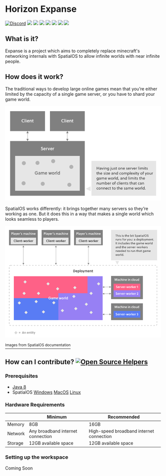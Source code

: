 # Horizon Expanse

[![Discord](https://img.shields.io/discord/422424112863117312.svg?style=for-the-badge&logo=discord)](https://discord.gg/758eCD7)
[![](https://img.shields.io/github/contributors/HRZNExpanse/Expanse.svg?style=for-the-badge&logo=github)](https://github.com/HRZNExpanse/Expanse/graphs/contributors)
[![](https://img.shields.io/github/issues/HRZNExpanse/Expanse.svg?style=for-the-badge&logo=github)](https://github.com/HRZNExpanse/Expanse/issues)
[![](https://img.shields.io/github/issues-pr/HRZNExpanse/Expanse.svg?style=for-the-badge&logo=github)](https://github.com/HRZNExpanse/Expanse/pulls)
[![](https://img.shields.io/github/forks/HRZNExpanse/Expanse.svg?style=for-the-badge&logo=github)](https://github.com/HRZNExpanse/Expanse/network/members)
[![](https://img.shields.io/github/stars/HRZNExpanse/Expanse.svg?style=for-the-badge&logo=github)](https://github.com/HRZNExpanse/Expanse/stargazers)
[![](https://img.shields.io/github/license/HRZNExpanse/Expanse.svg?logo=github&style=for-the-badge)](https://github.com/HRZNExpanse/Expanse/blob/master/LICENSE)
[![](https://img.shields.io/endpoint.svg?style=for-the-badge&url=https%3A%2F%2Fshieldsio-patreon.herokuapp.com%2Fhrznstudio)](https://patreon.com/hrznstudio)

## What is it?
Expanse is a project which aims to completely replace minecraft's networking internals with SpatialOS to allow infinite worlds with near infinite people.

## How does it work?

The traditional ways to develop large online games mean that you’re either limited by the capacity of a single game server, or you have to shard your game world.

![alt tag](docs/trad-client-server.png)

SpatialOS works differently: it brings together many servers so they’re working as one. But it does this in a way that makes a single world which looks seamless to players.

![alt tag](docs/deployment.png)

[<sup>Images from SpatialOS documentation</sup>](https://docs.improbable.io/reference/14.0/shared/concepts/spatialos)

## How can I contribute? [![Open Source Helpers](https://www.codetriage.com/hrznexpanse/expanse/badges/users.svg)](https://www.codetriage.com/hrznexpanse/expanse)

### Prerequisites

- [Java 8](http://www.oracle.com/technetwork/java/javase/downloads/jdk8-downloads-2133151.html)
- SpatialOS [Windows](https://docs.improbable.io/reference/14.0/shared/setup/win) [MacOS](https://docs.improbable.io/reference/14.0/shared/setup/mac) [Linux](https://docs.improbable.io/reference/14.0/shared/setup/linux)

### Hardware Requirements
|           | Minimum                           | Recommended                              |
|-----------|-----------------------------------|------------------------------------------|
| Memory    | 8GB                               | 16GB                                     |
| Network   | Any broadband internet connection | High-speed broadband internet connection |
| Storage   | 12GB available space              | 12GB available space                     |

### Setting up the workspace

Coming Soon